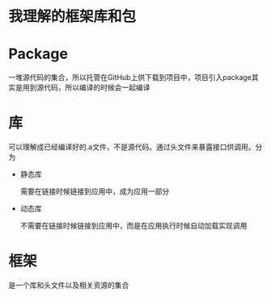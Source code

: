 # 我理解的框架库和包

# Package

一堆源代码的集合，所以托管在GitHub上供下载到项目中，项目引入package其实是用到源代码，所以编译的时候会一起编译

# 库

可以理解成已经编译好的.a文件，不是源代码。通过头文件来暴露接口供调用。分为

- 静态库
    
    需要在链接时候链接到应用中，成为应用一部分
    
- 动态库
    
    不需要在链接时候链接到应用中，而是在应用执行时候自动加载实现调用
    

# 框架

是一个库和头文件以及相关资源的集合